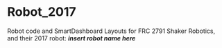 # Robot_2017
Robot code and SmartDashboard Layouts for FRC 2791 Shaker Robotics, and their 2017 robot: __*insert robot name here*__
